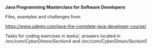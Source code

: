 **Java Programming Masterclass for Software Developers**

Files, examples and challenges from 

https://www.udemy.com/java-the-complete-java-developer-course/

Tasks for coding exercises in _tasks/_, answers located in _/src/com/CyberDimon/Section4_ and _/src/com/CyberDimon/Section5_
